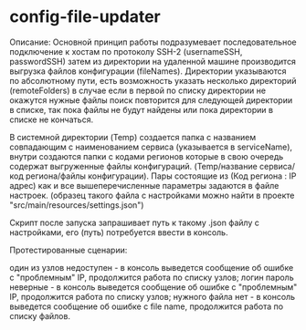 # config-file-updater

Описание:
Основной принцип работы подразумевает последовательное подключение к хостам по протоколу SSH-2 (usernameSSH, passwordSSH) затем из директории на удаленной машине производится выгрузка файлов конфигурации (fileNames). 
Директории указываются по абсолютному пути, есть возможность указать несколько директорий (remoteFolders) в случае если в первой по списку директории не окажутся нужные файлы поиск повторится для следующей директории в списке, 
так пока файлы не будут найдены или пока директории в списке не кончаться.

В системной директории (Temp) создается папка с названием совпадающим с наименованием сервиса (указывается в serviceName), 
внутри создаются папки с кодами регионов которые в свою очередь содержат выгруженные файлы конфигураций. (Temp/название сервиса/код региона/файлы конфигурации).
Пары состоящие из (Код региона : IP адрес) как и все вышеперечисленные параметры задаются в файле настроек.
(образец такого файла с настройками можно найти в проекте "src/main/resources/settings.json")

Скрипт после запуска запрашивает путь к такому .json файлу с настройками, его (путь) потребуется ввести в консоль.

Протестированные сценарии:

один из узлов недоступен - в консоль выведется сообщение об ошибке с "проблемным" IP, продолжится работа по списку узлов;
логин пароль неверные - в консоль выведется сообщение об ошибке с "проблемным" IP, продолжится работа по списку узлов;
нужного файла нет - в консоль выведется сообщение об ошибке с file name, продолжится работа по списку файлов.
